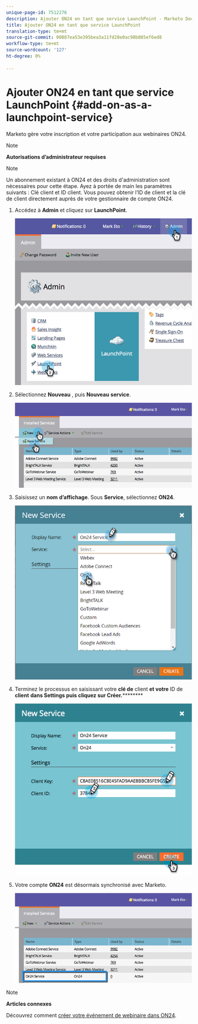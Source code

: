 ```yaml
---
unique-page-id: 7512276
description: Ajouter ON24 en tant que service LaunchPoint - Marketo Docs - Documentation du produit
title: Ajouter ON24 en tant que service LaunchPoint
translation-type: tm+mt
source-git-commit: 00887ea53e395bea3a11fd28e0ac98b085ef6ed8
workflow-type: tm+mt
source-wordcount: '127'
ht-degree: 0%

---
```



# Ajouter ON24 en tant que service LaunchPoint {#add-on-as-a-launchpoint-service}

Marketo gère votre inscription et votre participation aux webinaires ON24.

>[!NOTE]
>
>**Autorisations d’administrateur requises**

>[!NOTE]
>
>Un abonnement existant à ON24 et des droits d&#39;administration sont nécessaires pour cette étape. Ayez à portée de main les paramètres suivants : Clé client et ID client. Vous pouvez obtenir l’ID de client et la clé de client directement auprès de votre gestionnaire de compte ON24.

1. Accédez à **Admin** et cliquez sur **LaunchPoint**.

   ![](assets/image2015-4-23-10-3a15-3a50.png)

1. Sélectionnez **Nouveau** , puis **Nouveau** **service**.

   ![](assets/on24-new-service.png)

1. Saisissez un **nom** **d’affichage**. Sous **Service**, sélectionnez **ON24**.

   ![](assets/new-service-on24.png)

1. Terminez le processus en saisissant votre **clé de** client **et votre** ID de **client** **dans Settings puis cliquez sur Créer.**********

   ![](assets/image2015-4-24-18-3a48-3a29.png)

1. Votre compte **ON24** est désormais synchronisé avec Marketo.

   ![](assets/on24.png)

>[!NOTE]
>
>**Articles connexes**
>
>Découvrez comment [créer votre événement de webinaire dans ON24](../../../product-docs/demand-generation/events/create-an-event/create-an-event-with-the-marketo-on24-adapter/create-your-webinar-event-in-on24.md).

